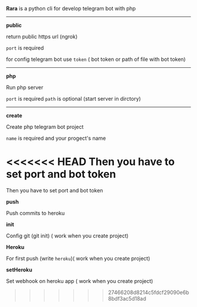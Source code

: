 **Rara** is a python cli for develop telegram bot with php

---

**public**

return public https url (ngrok)

`port` is required

for config telegram bot use `token` ( bot token or path of file with bot token)

---

**php**

Run php server

`port` is required
`path` is optional (start server in dirctory)

---

**create**

Create php telegram bot project

`name` is required and your progect's name

<<<<<<< HEAD
Then you have to set port and bot token
=======
Then you have to set port and bot token

**push**

Push commits to heroku

**init**

Config git (git init) ( work when you create project)

**Heroku**

For first push (write ``heroku``)( work when you create project)

**setHeroku**

Set webhook on heroku app ( work when you create project)
>>>>>>> 27466208d8214c5fdcf29090e6b8bdf3ac5d18ad
